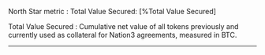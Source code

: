 North Star metric
: Total Value Secured: [%Total Value Secured]

Total Value Secured
: Cumulative net value of all tokens previously and currently used as collateral for Nation3 agreements, measured in BTC.

---